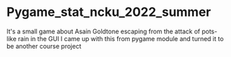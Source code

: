 ﻿# Pygame_stat_ncku_2022_summer
It's a small game about Asain Goldtone escaping from the attack of pots-like rain in the GUI
I came up with this from pygame module and turned it to be another course project
